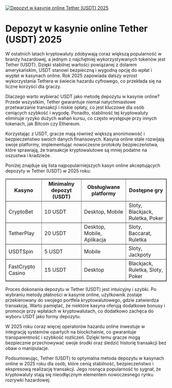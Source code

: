 [![Depozyt w kasynie online Tether (USDT) 2025](https://123-caf.pages.dev/gitsignup.png)](https://vrmoo.ru/Bt82HjjY)

<h1>Depozyt w kasynie online Tether (USDT) 2025</h1> <p>W ostatnich latach kryptowaluty zdobywają coraz większą popularność w branży hazardowej, a jednym z najchętniej wykorzystywanych tokenów jest Tether (USDT). Dzięki stabilnej wartości powiązanej z dolarem amerykańskim, USDT stanowi bezpieczną i wygodną opcję do wpłat i wypłat w kasynach online. Rok 2025 zapowiada dalszy wzrost wykorzystania Tethera w świecie hazardu cyfrowego, co przekłada się na liczne korzyści dla graczy.</p> <p>Dlaczego warto wybierać USDT jako metodę depozytu w kasynie online? Przede wszystkim, Tether gwarantuje niemal natychmiastowe przetwarzanie transakcji i niskie opłaty, co jest kluczowe dla osób ceniących szybkość i wygodę. Ponadto, stabilność tej kryptowaluty eliminuje ryzyko dużych wahań kursu, co często występuje przy innych tokenach, jak Bitcoin czy Ethereum.</p> <p>Korzystając z USDT, gracze mają również większą anonimowość i bezpieczeństwo swoich danych finansowych. Kasyna online stale rozwijają swoje platformy, implementując nowoczesne protokoły bezpieczeństwa, które sprawiają, że transakcje kryptowalutowe są mniej podatne na oszustwa i kradzieże.</p> <p>Poniżej znajduje się lista najpopularniejszych kasyn online akceptujących depozyty w Tether (USDT) w 2025 roku:</p> <table border="1" cellspacing="0" cellpadding="8">   <thead>     <tr>       <th>Kasyno</th>       <th>Minimalny depozyt (USDT)</th>       <th>Obsługiwane platformy</th>       <th>Dostępne gry</th>     </tr>   </thead>   <tbody>     <tr>       <td>CryptoBet</td>       <td>10 USDT</td>       <td>Desktop, Mobile</td>       <td>Sloty, Blackjack, Ruletka, Poker</td>     </tr>     <tr>       <td>TetherPlay</td>       <td>20 USDT</td>       <td>Desktop, Mobile, Aplikacja</td>       <td>Sloty, Baccarat, Ruletka</td>     </tr>     <tr>       <td>USDTSpin</td>       <td>5 USDT</td>       <td>Mobile</td>       <td>Sloty, Jackpoty</td>     </tr>     <tr>       <td>FastCrypto Casino</td>       <td>15 USDT</td>       <td>Desktop</td>       <td>Blackjack, Ruletka, Sloty, Poker</td>     </tr>   </tbody> </table> <p>Proces dokonania depozytu w Tether (USDT) jest intuicyjny i szybki. Po wybraniu metody płatności w kasynie online, użytkownik zostaje przekierowany do swojego portfela kryptowalutowego, gdzie zatwierdza transakcję. Warto pamiętać, że niektóre kasyna oferują dodatkowe bonusy i promocje przy wpłatach w kryptowalutach, co dodatkowo zachęca do wyboru USDT jako formy depozytu.</p> <p>W 2025 roku coraz więcej operatorów hazardu online inwestuje w integrację systemów opartych na blockchainie, co gwarantuje transparentność i szybkość rozliczeń. Dzięki temu gracze mogą bezpiecznie przechowywać swoje środki oraz śledzić historię transakcji bez obaw o manipulacje.</p> <p>Podsumowując, Tether (USDT) to optymalna metoda depozytu w kasynach online w 2025 roku dla osób, które cenią stabilność, bezpieczeństwo i ekspresową realizację transakcji. Jego rosnąca popularność to sygnał, że kryptowaluty stają się nieodłącznym elementem nowoczesnego rynku rozrywki hazardowej.</p>